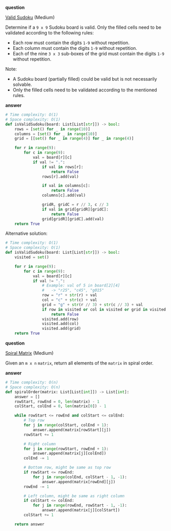 **question**

<a href="https://leetcode.com/problems/valid-sudoku/description" target="_blank">Valid Sudoku</a> (Medium)

Determine if a `9 x 9` Sudoku board is valid. Only the filled cells need to be validated according to the following rules:

-   Each row must contain the digits `1-9` without repetition.
-   Each column must contain the digits `1-9` without repetition.
-   Each of the nine `3 x 3` sub-boxes of the grid must contain the digits `1-9` without repetition.

Note:

-   A Sudoku board (partially filled) could be valid but is not necessarily solvable.
-   Only the filled cells need to be validated according to the mentioned rules.

**answer**

```py
# Time complexity: O(1)
# Space complexity: O(1)
def isValidSudoku(board: List[List[str]]) -> bool:
    rows = [set() for _ in range(10)]
    columns = [set() for _ in range(10)]
    grid = [[set() for _ in range(4)] for _ in range(4)]

    for r in range(9):
        for c in range(9):
            val = board[r][c]
            if val != ".":
                if val in rows[r]:
                    return False
                rows[r].add(val)

                if val in columns[c]:
                    return False
                columns[c].add(val)

                gridR, gridC = r // 3, c // 3
                if val in grid[gridR][gridC]:
                    return False
                grid[gridR][gridC].add(val)
    return True
```

Alternative solution:

```py
# Time complexity: O(1)
# Space complexity: O(1)
def isValidSudoku(board: List[List[str]]) -> bool:
    visited = set()

    for r in range(9):
        for c in range(9):
            val = board[r][c]
            if val != ".":
                # Example: val of 5 in board[2][4]
                #   -> "r25", "c45", "g015"
                row = "r" + str(r) + val
                col = "c" + str(c) + val
                grid = "g" + str(r // 3) + str(c // 3) + val
                if row in visited or col in visited or grid in visited:
                    return False
                visited.add(row)
                visited.add(col)
                visited.add(grid)
    return True
```

**question**

<a href="https://leetcode.com/problems/spiral-matrix/description" target="_blank">Spiral Matrix</a> (Medium)

Given an `m x n` `matrix`, return all elements of the `matrix` in spiral order.

**answer**

```py
# Time complexity: O(n)
# Space complexity: O(n)
def spiralOrder(matrix: List[List[int]]) -> List[int]:
    answer = []
    rowStart, rowEnd = 0, len(matrix) - 1
    colStart, colEnd = 0, len(matrix[0]) - 1

    while rowStart <= rowEnd and colStart <= colEnd:
        # Top row
        for j in range(colStart, colEnd + 1):
            answer.append(matrix[rowStart][j])
        rowStart += 1

        # Right column
        for j in range(rowStart, rowEnd + 1):
            answer.append(matrix[j][colEnd])
        colEnd -= 1

        # Bottom row, might be same as top row
        if rowStart <= rowEnd:
            for j in range(colEnd, colStart - 1, -1):
                answer.append(matrix[rowEnd][j])
        rowEnd -= 1

        # Left column, might be same as right column
        if colStart <= colEnd:
            for j in range(rowEnd, rowStart - 1, -1):
                answer.append(matrix[j][colStart])
        colStart += 1

    return answer
```
